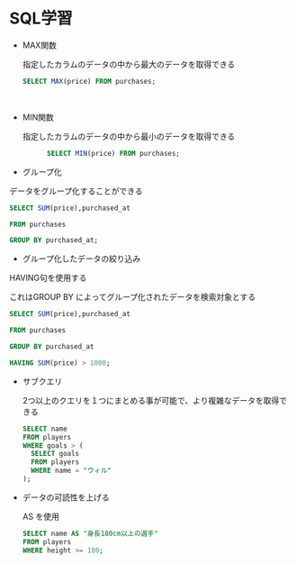 # SQL学習



- MAX関数

  指定したカラムのデータの中から最大のデータを取得できる

  ```sql
  SELECT MAX(price) FROM purchases;
  ```

  ​																																		

- MIN関数

  指定したカラムのデータの中から最小のデータを取得できる

  ```sql
        SELECT MIN(price) FROM purchases;
  ```

  

- グループ化

データをグループ化することができる

```sql
SELECT SUM(price),purchased_at

FROM purchases 

GROUP BY purchased_at;
```



- グループ化したデータの絞り込み

HAVING句を使用する

これはGROUP BY によってグループ化されたデータを検索対象とする

```sql
SELECT SUM(price),purchased_at

FROM purchases

GROUP BY purchased_at

HAVING SUM(price) > 1000;
```



- サブクエリ

  2つ以上のクエリを１つにまとめる事が可能で、より複雑なデータを取得できる

  ```sql
  SELECT name
  FROM players
  WHERE goals > (
    SELECT goals
    FROM players
    WHERE name = "ウィル"
  );
  ```

  

- データの可読性を上げる

  AS を使用

  ```sql
  SELECT name AS "身長180cm以上の選手"
  FROM players
  WHERE height >= 180;
  ```

  













